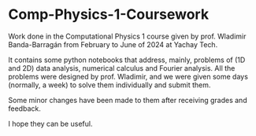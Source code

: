# Comp-Physics-1-Coursework
Work done in the Computational Physics 1 course given by prof. Wladimir Banda-Barragán from February to June of 2024 at Yachay Tech.

It contains some python notebooks that address, mainly, problems of (1D and 2D) data analysis, numerical calculus and Fourier analysis. All the problems were designed by prof. Wladimir, and we were given some days (normally, a week) to solve them individually and submit them. 

Some minor changes have been made to them after receiving grades and feedback.

I hope they can be useful.

